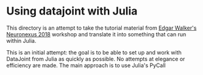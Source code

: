 # Using datajoint with Julia

This directory is an attempt to take the tutorial material from [Edgar Walker's Neuronexus 2018](../../..) workshop and translate it into something that can run within Julia.

This is an initial attempt: the goal is to be able to set up and work with DataJoint from Julia as quickly as possible. No attempts at elegance or efficiency are made. The main approach is to use Julia's PyCall
